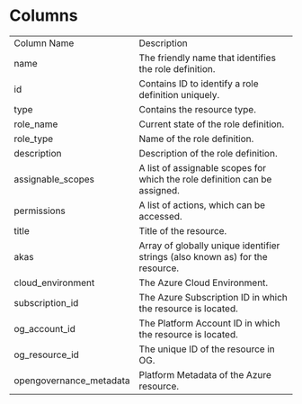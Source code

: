 # Columns  

<table>
	<tr><td>Column Name</td><td>Description</td></tr>
	<tr><td>name</td><td>The friendly name that identifies the role definition.</td></tr>
	<tr><td>id</td><td>Contains ID to identify a role definition uniquely.</td></tr>
	<tr><td>type</td><td>Contains the resource type.</td></tr>
	<tr><td>role_name</td><td>Current state of the role definition.</td></tr>
	<tr><td>role_type</td><td>Name of the role definition.</td></tr>
	<tr><td>description</td><td>Description of the role definition.</td></tr>
	<tr><td>assignable_scopes</td><td>A list of assignable scopes for which the role definition can be assigned.</td></tr>
	<tr><td>permissions</td><td>A list of actions, which can be accessed.</td></tr>
	<tr><td>title</td><td>Title of the resource.</td></tr>
	<tr><td>akas</td><td>Array of globally unique identifier strings (also known as) for the resource.</td></tr>
	<tr><td>cloud_environment</td><td>The Azure Cloud Environment.</td></tr>
	<tr><td>subscription_id</td><td>The Azure Subscription ID in which the resource is located.</td></tr>
	<tr><td>og_account_id</td><td>The Platform Account ID in which the resource is located.</td></tr>
	<tr><td>og_resource_id</td><td>The unique ID of the resource in OG.</td></tr>
	<tr><td>opengovernance_metadata</td><td>Platform Metadata of the Azure resource.</td></tr>
</table>